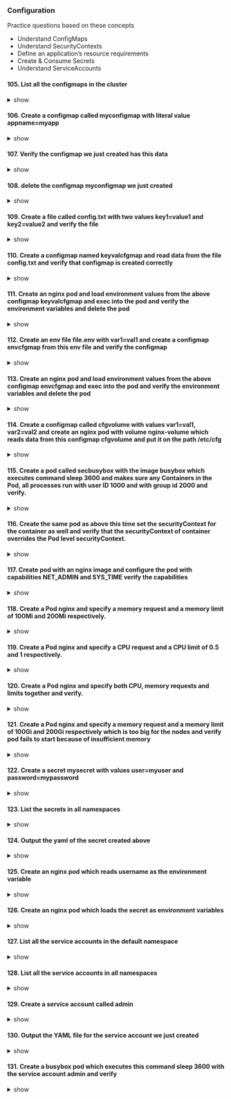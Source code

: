 ### Configuration

Practice questions based on these concepts

* Understand ConfigMaps
* Understand SecurityContexts
* Define an application’s resource requirements
* Create & Consume Secrets
* Understand ServiceAccounts

#### 105. List all the configmaps in the cluster
<details><summary>show</summary>

```bash
kubectl get cm
     or
kubectl get configmap
```

</p>
</details>

#### 106. Create a configmap called myconfigmap with literal value appname=myapp
<details><summary>show</summary>

```bash
kubectl create cm myconfigmap --from-literal=appname=myapp
```

</p>
</details>

#### 107. Verify the configmap we just created has this data
<details><summary>show</summary>

```bash
// you will see under data
kubectl get cm -o yaml
         or
kubectl describe cm
```

</p>
</details>

#### 108. delete the configmap myconfigmap we just created
<details><summary>show</summary>

```bash
kubectl delete cm myconfigmap
```

</p>
</details>

#### 109. Create a file called config.txt with two values key1=value1 and key2=value2 and verify the file
<details><summary>show</summary>

```bash
cat >> config.txt << EOF
key1=value1
key2=value2
EOFcat config.txt
```

</p>
</details>

#### 110. Create a configmap named keyvalcfgmap and read data from the file config.txt and verify that configmap is created correctly
<details><summary>show</summary>

```bash
kubectl create cm keyvalcfgmap --from-file=config.txt
kubectl get cm keyvalcfgmap -o yaml
```

</p>
</details>

#### 111. Create an nginx pod and load environment values from the above configmap keyvalcfgmap and exec into the pod and verify the environment variables and delete the pod
<details><summary>show</summary>

```bash
// first run this command to save the pod yml
kubectl run nginx --image=nginx --restart=Never --dry-run -o yaml > nginx-pod.yml
// edit the yml to below file and create
kubectl create -f nginx-pod.yml
// verify
kubectl exec -it nginx -- env
kubectl delete po nginx

nginx-pod.yml

apiVersion: v1
kind: Pod
metadata:
  creationTimestamp: null
  labels:
    run: nginx
  name: nginx
spec:
  containers:
  - image: nginx
    name: nginx
    resources: {}
    envFrom:
    - configMapRef:
        name: keyvalcfgmap
  dnsPolicy: ClusterFirst
  restartPolicy: Never
status: {}
```

</p>
</details>

#### 112. Create an env file file.env with var1=val1 and create a configmap envcfgmap from this env file and verify the configmap
<details><summary>show</summary>

```bash
echo var1=val1 > file.env
cat file.env
kubectl create cm envcfgmap --from-env-file=file.env
kubectl get cm envcfgmap -o yaml --export
```

</p>
</details>

#### 113. Create an nginx pod and load environment values from the above configmap envcfgmap and exec into the pod and verify the environment variables and delete the pod
<details><summary>show</summary>

```bash
// first run this command to save the pod yml
kubectl run nginx --image=nginx --restart=Never --dry-run -o yaml > nginx-pod.yml
// edit the yml to below file and create
kubectl create -f nginx-pod.yml
// verify
kubectl exec -it nginx -- env
kubectl delete po nginx

nginx-pod.yaml

apiVersion: v1
kind: Pod
metadata:
  creationTimestamp: null
  labels:
    run: nginx
  name: nginx
spec:
  containers:
  - image: nginx
    name: nginx
    resources: {}
    env:
    - name: ENVIRONMENT
      valueFrom:
        configMapKeyRef:
          name: envcfgmap
          key: var1
  dnsPolicy: ClusterFirst
  restartPolicy: Never
status: {}
```

</p>
</details>

#### 114. Create a configmap called cfgvolume with values var1=val1, var2=val2 and create an nginx pod with volume nginx-volume which reads data from this configmap cfgvolume and put it on the path /etc/cfg
<details><summary>show</summary>

```bash
// first create a configmap cfgvolume
kubectl create cm cfgvolume --from-literal=var1=val1 --from-literal=var2=val2
// verify the configmap
kubectl describe cm cfgvolume
// create the config map
kubectl create -f nginx-volume.yml
// exec into the pod
kubectl exec -it nginx -- /bin/sh
// check the path
cd /etc/cfg
ls

nginx-volume.yml

apiVersion: v1
kind: Pod
metadata:
  creationTimestamp: null
  labels:
    run: nginx
  name: nginx
spec:
  volumes:
  - name: nginx-volume
    configMap:
      name: cfgvolume
  containers:
  - image: nginx
    name: nginx
    resources: {}
    volumeMounts:
    - name: nginx-volume
      mountPath: /etc/cfg
  dnsPolicy: ClusterFirst
  restartPolicy: Never
status: {}
```

</p>
</details>

#### 115. Create a pod called secbusybox with the image busybox which executes command sleep 3600 and makes sure any Containers in the Pod, all processes run with user ID 1000 and with group id 2000 and verify.
<details><summary>show</summary>

```bash
// create yml file with dry-run
kubectl run secbusybox --image=busybox --restart=Never --dry-run -o yaml -- /bin/sh -c "sleep 3600;" > busybox.yml
// edit the pod like below and create
kubectl create -f busybox.yml
// verify
kubectl exec -it secbusybox -- sh
id
// it will show the id and group

busybox.yml

apiVersion: v1
kind: Pod
metadata:
  creationTimestamp: null
  labels:
    run: secbusybox
  name: secbusybox
spec:
  securityContext: # add security context
    runAsUser: 1000
    runAsGroup: 2000
  containers:
  - args:
    - /bin/sh
    - -c
    - sleep 3600;
    image: busybox
    name: secbusybox
    resources: {}
  dnsPolicy: ClusterFirst
  restartPolicy: Never
status: {}
```

</p>
</details>

#### 116. Create the same pod as above this time set the securityContext for the container as well and verify that the securityContext of container overrides the Pod level securityContext.
<details><summary>show</summary>

```bash
// create yml file with dry-run
kubectl run secbusybox --image=busybox --restart=Never --dry-run -o yaml -- /bin/sh -c "sleep 3600;" > busybox.yml
// edit the pod like below and create
kubectl create -f busybox.yml
// verify
kubectl exec -it secbusybox -- sh
id
// you can see container securityContext overides the Pod level

busybox.yml

apiVersion: v1
kind: Pod
metadata:
  creationTimestamp: null
  labels:
    run: secbusybox
  name: secbusybox
spec:
  securityContext:
    runAsUser: 1000
  containers:
  - args:
    - /bin/sh
    - -c
    - sleep 3600;
    image: busybox
    securityContext:
      runAsUser: 2000
    name: secbusybox
    resources: {}
  dnsPolicy: ClusterFirst
  restartPolicy: Never
status: {}
```

</p>
</details>

#### 117. Create pod with an nginx image and configure the pod with capabilities NET_ADMIN and SYS_TIME verify the capabilities
<details><summary>show</summary>

```bash
// create the yaml file
kubectl run nginx --image=nginx --restart=Never --dry-run -o yaml > nginx.yml
// edit as below and create pod
kubectl create -f nginx.yml
// exec and verify
kubectl exec -it nginx -- sh
cd /proc/1
cat status
// you should see these values
CapPrm: 00000000aa0435fb
CapEff: 00000000aa0435fb

nginx.yml

apiVersion: v1
kind: Pod
metadata:
  creationTimestamp: null
  labels:
    run: nginx
  name: nginx
spec:
  containers:
  - image: nginx
    securityContext:
      capabilities:
        add: ["SYS_TIME", "NET_ADMIN"]
    name: nginx
    resources: {}
  dnsPolicy: ClusterFirst
  restartPolicy: Never
status: {}
```

</p>
</details>

#### 118. Create a Pod nginx and specify a memory request and a memory limit of 100Mi and 200Mi respectively.
<details><summary>show</summary>

```bash
// create a yml file
kubectl run nginx --image=nginx --restart=Never --dry-run -o yaml > nginx.yml
// add the resources section and create
kubectl create -f nginx.yml
// verify
kubectl top pod

nginx.yml

apiVersion: v1
kind: Pod
metadata:
  creationTimestamp: null
  labels:
    run: nginx
  name: nginx
spec:
  containers:
  - image: nginx
    name: nginx
    resources:
      requests:
        memory: "100Mi"
      limits:
        memory: "200Mi"
  dnsPolicy: ClusterFirst
  restartPolicy: Never
status: {}
```

</p>
</details>

#### 119. Create a Pod nginx and specify a CPU request and a CPU limit of 0.5 and 1 respectively.
<details><summary>show</summary>

```bash
// create a yml file
kubectl run nginx --image=nginx --restart=Never --dry-run -o yaml > nginx.yml
// add the resources section and create
kubectl create -f nginx.yml
// verify
kubectl top pod

nginx.yml

apiVersion: v1
kind: Pod
metadata:
  creationTimestamp: null
  labels:
    run: nginx
  name: nginx
spec:
  containers:
  - image: nginx
    name: nginx
    resources:
      requests:
        cpu: "0.5"
      limits:
        cpu: "1"
  dnsPolicy: ClusterFirst
  restartPolicy: Never
status: {}
```

</p>
</details>

#### 120. Create a Pod nginx and specify both CPU, memory requests and limits together and verify.
<details><summary>show</summary>

```bash
// create a yml file
kubectl run nginx --image=nginx --restart=Never --dry-run -o yaml > nginx.yml
// add the resources section and create
kubectl create -f nginx.yml
// verify
kubectl top pod

nginx.yml

apiVersion: v1
kind: Pod
metadata:
  creationTimestamp: null
  labels:
    run: nginx
  name: nginx
spec:
  containers:
  - image: nginx
    name: nginx
    resources:
      requests:
        memory: "100Mi"
        cpu: "0.5"
      limits:
        memory: "200Mi"
        cpu: "1"
  dnsPolicy: ClusterFirst
  restartPolicy: Never
status: {}
```

</p>
</details>

#### 121. Create a Pod nginx and specify a memory request and a memory limit of 100Gi and 200Gi respectively which is too big for the nodes and verify pod fails to start because of insufficient memory
<details><summary>show</summary>

```bash
// create a yml file
kubectl run nginx --image=nginx --restart=Never --dry-run -o yaml > nginx.yml
// add the resources section and create
kubectl create -f nginx.yml
// verify
kubectl describe po nginx
// you can see pending state

nginx.yml

apiVersion: v1
kind: Pod
metadata:
  creationTimestamp: null
  labels:
    run: nginx
  name: nginx
spec:
  containers:
  - image: nginx
    name: nginx
    resources:
      requests:
        memory: "100Gi"
        cpu: "0.5"
      limits:
        memory: "200Gi"
        cpu: "1"
  dnsPolicy: ClusterFirst
  restartPolicy: Never
status: {}
```

</p>
</details>

#### 122. Create a secret mysecret with values user=myuser and password=mypassword
<details><summary>show</summary>

```bash
kubectl create secret generic my-secret --from-literal=username=user --from-literal=password=mypassword
```

</p>
</details>

#### 123. List the secrets in all namespaces
<details><summary>show</summary>

```bash
kubectl get secret --all-namespaces
```

</p>
</details>

#### 124. Output the yaml of the secret created above
<details><summary>show</summary>

```bash
kubectl get secret my-secret -o yaml
```

</p>
</details>

#### 125. Create an nginx pod which reads username as the environment variable
<details><summary>show</summary>

```bash
// create a yml file
kubectl run nginx --image=nginx --restart=Never --dry-run -o yaml > nginx.yml
// add env section below and create
kubectl create -f nginx.yml
//verify
kubectl exec -it nginx -- env

nginx.yml

apiVersion: v1
kind: Pod
metadata:
  creationTimestamp: null
  labels:
    run: nginx
  name: nginx
spec:
  containers:
  - image: nginx
    name: nginx
    env:
    - name: USER_NAME
      valueFrom:
        secretKeyRef:
          name: my-secret
          key: username
    resources: {}
  dnsPolicy: ClusterFirst
  restartPolicy: Never
status: {}
```

</p>
</details>

#### 126. Create an nginx pod which loads the secret as environment variables
<details><summary>show</summary>

```bash
// create a yml file
kubectl run nginx --image=nginx --restart=Never --dry-run -o yaml > nginx.yml
// add env section below and create
kubectl create -f nginx.yml
//verify
kubectl exec -it nginx -- env

nginx.yml

apiVersion: v1
kind: Pod
metadata:
  creationTimestamp: null
  labels:
    run: nginx
  name: nginx
spec:
  containers:
  - image: nginx
    name: nginx
    envFrom:
    - secretRef:
        name: my-secret
    resources: {}
  dnsPolicy: ClusterFirst
  restartPolicy: Never
status: {}
```

</p>
</details>

#### 127. List all the service accounts in the default namespace
<details><summary>show</summary>

```bash
kubectl get sa
```

</p>
</details>

#### 128. List all the service accounts in all namespaces
<details><summary>show</summary>

```bash
kubectl get sa --all-namespaces
```

</p>
</details>

#### 129. Create a service account called admin
<details><summary>show</summary>

```bash
kubectl create sa admin
```

</p>
</details>

#### 130. Output the YAML file for the service account we just created
<details><summary>show</summary>

```bash
kubectl get sa admin -o yaml
```

</p>
</details>

#### 131. Create a busybox pod which executes this command sleep 3600 with the service account admin and verify
<details><summary>show</summary>

```bash
kubectl run busybox --image=busybox --restart=Never --dry-run -o yaml -- /bin/sh -c "sleep 3600" > busybox.yml
kubectl create -f busybox.yml
// verify
kubectl describe po busybox

busybox.yml

apiVersion: v1
kind: Pod
metadata:
  creationTimestamp: null
  labels:
    run: busybox
  name: busybox
spec:
  serviceAccountName: admin
  containers:
  - args:
    - /bin/sh
    - -c
    - sleep 3600
    image: busybox
    name: busybox
    resources: {}
  dnsPolicy: ClusterFirst
  restartPolicy: Never
status: {}
```

</p>
</details>

